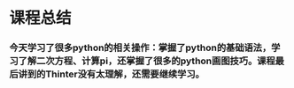 # 课程总结
### 今天学习了很多python的相关操作：掌握了python的基础语法，学习了解二次方程、计算pi，还掌握了很多的python画图技巧。课程最后讲到的Thinter没有太理解，还需要继续学习。



